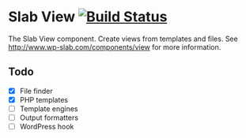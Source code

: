 # Slab View [![Build Status](https://travis-ci.org/wp-slab/slab-view.svg)](https://travis-ci.org/wp-slab/slab-view)

The Slab View component. Create views from templates and files. See http://www.wp-slab.com/components/view for more information.


## Todo

- [x] File finder
- [x] PHP templates
- [ ] Template engines
- [ ] Output formatters
- [ ] WordPress hook
